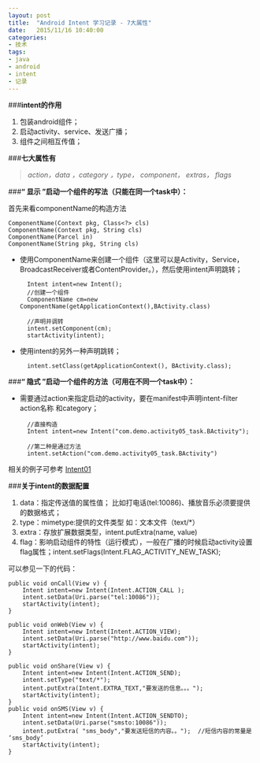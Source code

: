 ```yaml
---
layout: post
title:  "Android Intent 学习记录 - 7大属性"
date:   2015/11/16 10:40:00 
categories:
- 技术
tags:
- java 
- android
- intent
- 记录
---
```


###**intent的作用**

1. 包装android组件；
2. 启动activity、service、发送广播；
3. 组件之间相互传值；


###**七大属性有**

>*action，data ，category ，type， component， extras， flags*


###**“ 显示 ”启动一个组件的写法（只能在同一个task中）：**

首先来看componentName的构造方法
	
	ComponentName(Context pkg, Class<?> cls) 
	ComponentName(Context pkg, String cls) 
	ComponentName(Parcel in) 
	ComponentName(String pkg, String cls)  


- 使用ComponentName来创建一个组件（这里可以是Activity，Service，BroadcastReceiver或者ContentProvider。），然后使用intent声明跳转；
	
		Intent intent=new Intent(); 
		//创建一个组件
		ComponentName cm=new ComponentName(getApplicationContext(),BActivity.class)
		
		//声明并调转	
		intent.setComponent(cm);
		startActivity(intent);

- 使用intent的另外一种声明跳转；
	
		intent.setClass(getApplicationContext(), BActivity.class);
	
	
###**“ 隐式 ”启动一个组件的方法（可用在不同一个task中）：**

- 需要通过action来指定启动的activity，要在manifest中声明intent-filter action名称 和category；

		//直接构造
		Intent intent=new Intent("com.demo.activity05_task.BActivity"); 

		//第二种是通过方法
		intent.setAction("com.demo.activity05_task.BActivity")


相关的例子可参考 [Intent01](https://github.com/XH888/AndroidDemo)


###**关于intent的数据配置**

1. data：指定传送值的属性值； 比如打电话(tel:10086)、播放音乐必须要提供的数据格式；
2. type：mimetype:提供的文件类型 如：文本文件（text/*）
3. extra：存放扩展数据类型，intent.putExtra(name, value)
4. flag：影响启动组件的特性（运行模式），一般在广播的时候启动activity设置flag属性；intent.setFlags(Intent.FLAG_ACTIVITY_NEW_TASK);

可以参见一下的代码：

	public void onCall(View v) {
		Intent intent=new Intent(Intent.ACTION_CALL );
		intent.setData(Uri.parse("tel:10086"));
		startActivity(intent);
	}

	public void onWeb(View v) {
		Intent intent=new Intent(Intent.ACTION_VIEW);
		intent.setData(Uri.parse("http://www.baidu.com"));
		startActivity(intent);
	}

	public void onShare(View v) {
		Intent intent=new Intent(Intent.ACTION_SEND);
		intent.setType("text/*");
		intent.putExtra(Intent.EXTRA_TEXT,"要发送的信息。。。");
		startActivity(intent);
	}
	public void onSMS(View v) {
		Intent intent=new Intent(Intent.ACTION_SENDTO);
		intent.setData(Uri.parse("smsto:10086"));
		intent.putExtra( "sms_body","要发送短信的内容。。");	//短信内容的常量是 ‘sms_body’
		startActivity(intent);
	}

